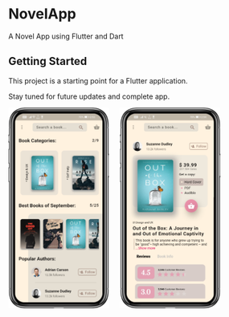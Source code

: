 # NovelApp

A Novel App using Flutter and Dart

## Getting Started

This project is a starting point for a Flutter application.

Stay tuned for future updates and complete app.

<img align="center" src="https://github.com/lovishaggarwal/novel_app_design/blob/master/images/pic4.png" width="200"> &emsp; <img align="center" src="https://github.com/lovishaggarwal/novel_app_design/blob/master/images/pic3.png" width="200">
